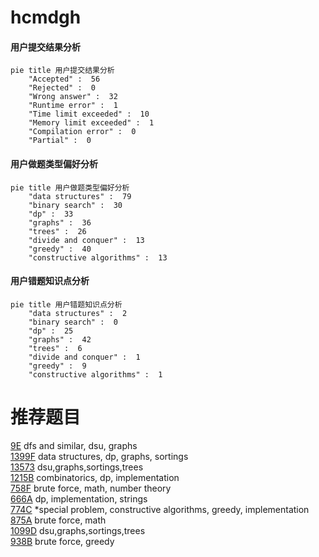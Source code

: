 # hcmdgh

<!-- tabs:start -->



#### **用户提交结果分析**

```mermaid
pie title 用户提交结果分析
    "Accepted" :  56
    "Rejected" :  0
    "Wrong answer" :  32
    "Runtime error" :  1
    "Time limit exceeded" :  10
    "Memory limit exceeded" :  1
    "Compilation error" :  0
    "Partial" :  0
```

#### **用户做题类型偏好分析**

```mermaid
pie title 用户做题类型偏好分析
    "data structures" :  79
    "binary search" :  30
    "dp" :  33
    "graphs" :  36
    "trees" :  26
    "divide and conquer" :  13
    "greedy" :  40
    "constructive algorithms" :  13
```
#### **用户错题知识点分析**

```mermaid
pie title 用户错题知识点分析
    "data structures" :  2
    "binary search" :  0
    "dp" :  25
    "graphs" :  42
    "trees" :  6
    "divide and conquer" :  1
    "greedy" :  9
    "constructive algorithms" :  1
```



<!-- tabs:end -->
# 推荐题目
[9E](https://codeforces.com/contest/9/problem/E)		dfs and similar,
                        dsu,
                        graphs		  
[1399F](https://codeforces.com/contest/1399/problem/F)		data structures,
                        dp,
                        graphs,
                        sortings		  
[13573](https://codeforces.com/contest/1357/problem/3)		dsu,graphs,sortings,trees		  
[1215B](https://codeforces.com/contest/1215/problem/B)		combinatorics,
                        dp,
                        implementation		  
[758F](https://codeforces.com/contest/758/problem/F)		brute force,
                        math,
                        number theory		  
[666A](https://codeforces.com/contest/666/problem/A)		dp,
                        implementation,
                        strings		  
[774C](https://codeforces.com/contest/774/problem/C)		*special problem,
                        constructive algorithms,
                        greedy,
                        implementation		  
[875A](https://codeforces.com/contest/875/problem/A)		brute force,
                        math		  
[1099D](https://codeforces.com/contest/1099/problem/D)		dsu,graphs,sortings,trees		  
[938B](https://codeforces.com/contest/938/problem/B)		brute force,
                        greedy		  
